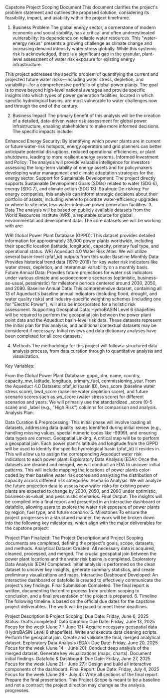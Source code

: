 Capstone Project Scoping Document
This document clarifies the project's problem statement and outlines the proposed solution, considering its feasibility, impact, and usability within the project timeframe.

1. Business Problem
The global energy sector, a cornerstone of modern economic and social stability, has a critical and often underestimated vulnerability: its dependence on reliable water resources. This "water-energy nexus" presents a growing challenge as climate change and increasing demand intensify water stress globally. While this systemic risk is acknowledged, there is a significant gap in the granular, plant-level assessment of water risk exposure for existing energy infrastructure.

This project addresses the specific problem of quantifying the current and projected future water risks—including water stress, depletion, and variability—for a comprehensive portfolio of global power plants. The goal is to move beyond high-level national averages and provide specific insights into which types of power generation facilities, located in which specific hydrological basins, are most vulnerable to water challenges now and through the end of the century.

2. Business Impact
The primary benefit of this analysis will be the creation of a detailed, data-driven water risk assessment for global power infrastructure, enabling stakeholders to make more informed decisions. The specific impacts include:

Enhanced Energy Security: By identifying which power plants are in current or future water-risk hotspots, energy operators and grid planners can better anticipate potential disruptions, reduced operational efficiencies, or plant shutdowns, leading to more resilient energy systems.
Informed Investment and Policy: The analysis will provide valuable intelligence for investors assessing the long-term viability of energy assets and for policymakers developing water management and climate adaptation strategies for the energy sector.
Support for Sustainable Development: The project directly supports Sustainable Development Goals (SDGs) related to water (SDG 6), energy (SDG 7), and climate action (SDG 13).
Strategic De-risking: For energy companies, this analysis can inform strategic decisions about their portfolio of assets, including where to prioritize water-efficiency upgrades or where to site new, less water-intensive power generation facilities.
3. Data
The analysis will be based on publicly available datasets from the World Resources Institute (WRI), a reputable source for global environmental and development data. The core datasets we will be working with are:

WRI Global Power Plant Database (GPPD): This dataset provides detailed information for approximately 35,000 power plants worldwide, including their specific location (latitude, longitude), capacity, primary fuel type, and operational status.
WRI Aqueduct 4.0 Water Risk Atlas: We will utilize several basin-level (pfaf_id) outputs from this suite:
Baseline Monthly Data: Provides historical trend data (1979-2019) for key water risk indicators like water stress, depletion, and interannual variability on a monthly basis.
Future Annual Data: Provides future projections for water risk indicators under various climate and socioeconomic scenarios (optimistic, business-as-usual, pessimistic) for milestone periods centered around 2030, 2050, and 2080.
Baseline Annual Data: This comprehensive dataset, containing all 13 of Aqueduct's baseline annual indicators (including flood, drought, and water quality risks) and industry-specific weighting schemes (including one for "Electric Power"), will also be incorporated for a holistic risk assessment.
Supporting Geospatial Data: HydroBASIN Level 6 shapefiles will be required to perform the geospatial join between the power plant point data and the Aqueduct basin-level risk data.
These datasets represent the initial plan for this analysis, and additional contextual datasets may be considered if necessary. Initial reviews and data dictionary analyses have been completed for all core datasets.

4. Methods
The methodology for this project will follow a structured data analysis process, from data curation through to quantitative analysis and visualization.

Key Variables:

From the Global Power Plant Database: gppd_idnr, name, country, capacity_mw, latitude, longitude, primary_fuel, commissioning_year.
From the Aqueduct 4.0 Datasets: pfaf_id (basin ID), bws_score (baseline water stress score), bwd_score (baseline water depletion score), and future scenario scores such as ws_score (water stress score) for different scenarios and years. We will primarily use the standardized _score (0-5 scale) and _label (e.g., "High Risk") columns for comparison and analysis.
Analysis Plan:

Data Curation & Preprocessing: This initial phase will involve loading all datasets, addressing data quality issues identified during initial review (e.g., handling missing values, special numeric codes like -9999), and ensuring data types are correct.
Geospatial Linking: A critical step will be to perform a geospatial join. Each power plant's latitude and longitude from the GPPD will be used to identify the specific hydrological basin (pfaf_id) it resides in. This will allow us to assign the corresponding Aqueduct water risk indicators to each power plant.
Exploratory Data Analysis (EDA): Once the datasets are cleaned and merged, we will conduct an EDA to uncover initial patterns. This will include mapping the locations of power plants color-coded by their baseline water risk scores and analyzing the distribution of capacity across different risk categories.
Scenario Analysis: We will analyze the future projection data to assess how water risks for existing power plants are expected to change by 2030, 2050, and 2080 under optimistic, business-as-usual, and pessimistic scenarios.
Final Output: The insights will be compiled into a final report and presented in an interactive dashboard or datafolio, allowing users to explore the water risk exposure of power plants by region, fuel type, and future scenario.
5. Milestones
To ensure the project progresses in a structured manner, the work will be broken down into the following key milestones, which align with the major deliverables for the capstone project:

Project Plan Finalized: The Project Description and Project Scoping documents are completed, defining the project's goals, scope, datasets, and methods.
Analytical Dataset Created: All necessary data is acquired, cleaned, processed, and merged. The crucial geospatial join between the power plant locations and the water risk basins is completed.
Exploratory Data Analysis (EDA) Completed: Initial analysis is performed on the clean dataset to uncover key insights, generate summary statistics, and create preliminary visualizations and maps.
Interactive Dashboard Developed: An interactive dashboard or datafolio is created to effectively communicate the project's key findings.
Final Submission Completed: The final report is written, documenting the entire process from problem scoping to conclusion, and a final presentation of the project is prepared.
6. Timeline
The following timeline is based on the official due dates for the capstone project deliverables. The work will be paced to meet these deadlines.

Project Description & Project Scoping:
Due Date: Friday, June 6, 2025
Status: Drafts completed.
Data Curation:
Due Date: Friday, June 13, 2025
Focus for the week (June 7 - June 13):
Acquire necessary geospatial data (HydroBASIN Level 6 shapefiles).
Write and execute data cleaning scripts.
Perform the geospatial join.
Create and validate the final, merged analytical dataset.
Exploratory Data Analysis (EDA):
Due Date: Friday, June 20, 2025
Focus for the week (June 14 - June 20):
Conduct deep analysis of the merged dataset.
Generate key visualizations (maps, charts).
Document initial findings.
Datafolio & Dashboard:
Due Date: Friday, June 27, 2025
Focus for the week (June 21 - June 27):
Design and build all interactive components of the dashboard.
Final Report:
Due Date: Friday, July 4, 2025
Focus for the week (June 28 - July 4):
Write all sections of the final report.
Prepare the final presentation.
This Project Scope is meant to be a baseline and not a contract; the project direction may change as the analysis progresses.

